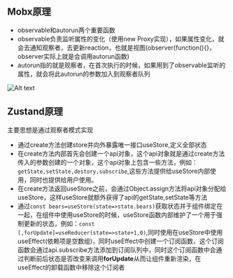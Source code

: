 ## Mobx原理
- observable和autorun两个重要函数
- observable负责监听属性的变化（使用new Proxy实现），如果属性变化，就会去通知观察者，去更新reaction，也就是视图(observer(function(){}，observer实际上就是会调用autorun函数)
- autorun指的就是观察者，在首次执行的时候，如果用到了observable监听的属性，就会将此autorun的参数加入到观察者队列

![Alt text](image-1.png)
## Zustand原理
主要思想是通过观察者模式实现

- 通过create方法创建store并向外暴露唯一接口useStore,定义全部状态
- 在create方法内部首先会创建一个api对象，这个api对象就是通过create方法传入的参数创建的一个对象，这个api对象上包含一些方法，例如：`getState,setState,destory,subscribe`,这些方法提供给useStore内部使用，同时也提供给用户使用。
- 在create方法返回useStore之前，会通过Object.assign方法将api对象分配给useStore，这样useStore就额外获得了api的getState,setState等方法
- 通过`const bears=useStore(state=>state.bears)`获取状态并于组件绑定在一起，在组件中使用useStore的时候，useStore函数内部维护了一个用于强制更新的状态，例如：`const [,forUpdate]=useReducer(state=>state+1,0)`,同时使用在useStore中使用useEffect(依赖项是空数组)，同时useEffect中创建一个订阅函数，这个订阅函数会通过api.subscribe方法添加到订阅队列中，同时这个订阅函数中会通过判断前后状态是否改变来调用**forUpdate**从而让组件重新渲染，在useEffect的卸载函数中移除这个订阅者
